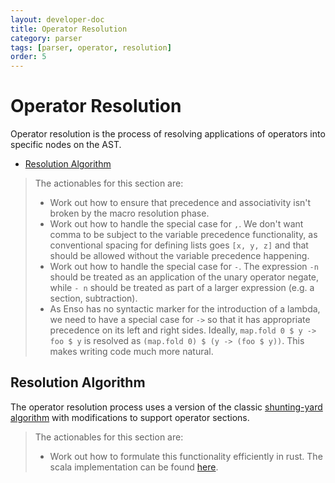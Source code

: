 ```yaml
---
layout: developer-doc
title: Operator Resolution
category: parser
tags: [parser, operator, resolution]
order: 5
---
```


# Operator Resolution

Operator resolution is the process of resolving applications of operators into
specific nodes on the AST.

<!-- MarkdownTOC levels="2,3" autolink="true" -->

- [Resolution Algorithm](#resolution-algorithm)

<!-- /MarkdownTOC -->

> The actionables for this section are:
>
> - Work out how to ensure that precedence and associativity isn't broken by the
>   macro resolution phase.
> - Work out how to handle the special case for `,`. We don't want comma to be
>   subject to the variable precedence functionality, as conventional spacing
>   for defining lists goes `[x, y, z]` and that should be allowed without the
>   variable precedence happening.
> - Work out how to handle the special case for `-`. The expression `-n` should
>   be treated as an application of the unary operator negate, while `- n`
>   should be treated as part of a larger expression (e.g. a section,
>   subtraction).
> - As Enso has no syntactic marker for the introduction of a lambda, we need to
>   have a special case for `->` so that it has appropriate precedence on its
>   left and right sides. Ideally, `map.fold 0 $ y -> foo $ y` is resolved as
>   `(map.fold 0) $ (y -> (foo $ y))`. This makes writing code much more
>   natural.

## Resolution Algorithm

The operator resolution process uses a version of the classic
[shunting-yard algorithm](https://en.wikipedia.org/wiki/Shunting-yard_algorithm)
with modifications to support operator sections.

> The actionables for this section are:
>
> - Work out how to formulate this functionality efficiently in rust. The scala
>   implementation can be found
>   [here](https://github.com/enso-org/enso/blob/main/lib/scala/syntax/definition/src/main/scala/org/enso/syntax/text/prec/Operator.scala).
